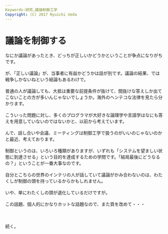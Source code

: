 ```yaml
---
Keywords:研究,議論制御工学
Copyright: (C) 2017 Ryuichi Ueda
---
```

# 議論を制御する
なにか議論があったとき、どっちが正しいかどうかということが争点になりがちです。<br />
<br />
が、「正しい議論」が、当事者に有益かどうかは話が別です。議論の結果、では戦争しかないねという結論もあるわけで。<br />
<br />
普通の人が議論しても、大抵は重要な前提条件が抜けて、間抜けな答えしか出てこないことの方が多いんじゃないでしょうか。海外のヘンテコな法律を見たら分かります。<br />
<br />
こういった問題に対し、多くのプログラマが大好きな論理学や言語学はなにも答えを用意していないのではないかと、以前から考えています。<br />
<br />
んで、話し合いや会議、ミーティングは制御工学で扱うのがいいのじゃないのかと最近、考えております。<br />
<br />
制御というのは、いろいろ種類がありますが、いずれも「システムを望ましい状態に到達させる」という目的を達成するための学問です。「結局最後にどうなるの？」ということが一番大事なのです。<br />
<br />
自分とこちらの世界のインテリの人が話していて議論がかみ合わないのは、わたくしが制御の頭を持っているからかもしれません。<br />
<br />
いや、単にわたくしの頭が退化しているだけですが。<br />
<br />
この話題、個人的にかなりホットな話題なので、また頁を改めて・・・<br />
<br />
<br />
<br />
続く。
